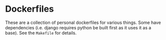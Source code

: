 # Dockerfiles
These are a collection of personal dockerfiles for various things.  Some have dependencies (i.e. django requires python be built first as it uses it as a base).  See the `Makefile` for details.

